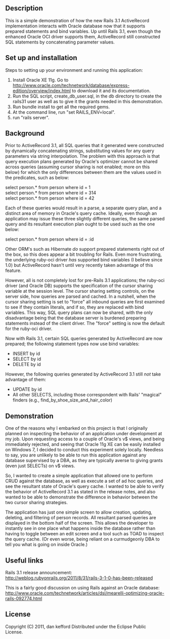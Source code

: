 ## Description

This is a simple demonstration of how the new Rails 3.1 ActiveRecord implementation interacts with Oracle database now that it supports prepared statements and bind variables.
Up until Rails 3.1, even though the enhanced Oracle OCI driver supports them, ActiveRecord still constructed SQL statements by concatenating parameter values.

## Set up and installation

Steps to setting up your environment and running this application:

1. Install Oracle XE 11g. Go to http://www.oracle.com/technetwork/database/express-edition/overview/index.html to download it and its documentation.
2. Run the SQL script, create_db_user.sql, in the db directory to create the rails31 user as well as to give it the grants needed in this demonstration.
3. Run bundle install to get all the required gems.
4. At the command line, run "set RAILS_ENV=local".
5. run "rails server".

## Background

Prior to ActiveRecord 3.1, all SQL queries that it generated were constructed by dynamically concatenating strings, substituting values for any query parameters via string interpolation.
The problem with this approach is that query execution plans generated by Oracle's optimizer cannot be shared across queries (assuming cursor sharing is not enabled; more on this below) for which the only differences between them are the values used in the predicates, such as below:

select person.* from person where id = 1  
select person.* from person where id = 314  
select person.* from person where id = 42  

Each of these queries would result in a parse, a separate query plan, and a distinct area of memory in Oracle's query cache.
Ideally, even though an application may issue these three slightly different queries, the same parsed query and its resultant execution plan ought to be used such as the one below:

select person.* from person where id = :id

Other ORM's such as Hibernate _do_ support prepared statements right out of the box, so this does appear a bit troubling for Rails.
Even more frustrating, the underlying ruby-oci driver _has_ supported bind variables (I believe since 1.0) but ActiveRecord hasn't until very recently taken advantage of this feature.

However, all is not completely lost for pre-Rails 3.1 applications; the ruby-oci driver (and Oracle DB) supports the specification of the cursor sharing variable at the session level.
The cursor sharing setting controls, on the server side, how queries are parsed and cached.
In a nutshell, when the cursor sharing setting is set to "force" all inbound queries are first examined to see if they contain literals, and if so, they are replaced with bind variables.
This way, SQL query plans can now be shared, with the only disadvantage being that the database server is burdened preparing statements instead of the client driver.
The "force" setting is now the default for the ruby-oci driver.

Now with Rails 3.1, certain SQL queries generated by ActiveRecord are now prepared; the following statement types now use bind variables:

* INSERT by id
* SELECT by id
* DELETE by id

However, the following queries generated by ActiveRecord 3.1 still _not_ take advantage of them:

* UPDATE by id
* All other SELECTS, including those correspondent with Rails' "magical" finders (e.g., find_by_shoe_size_and_hair_color)

## Demonstration

One of the reasons why I embarked on this project is that I originally planned on inspecting the behavior of an application under development at my job.
Upon requesting access to a couple of Oracle's v$ views, and being immediately rejected, and seeing that Oracle 11g XE can be easily installed on Windows 7, I decided to conduct this experiment solely locally.
Needless to say, you are unlikely to be able to run this application against any database supervised by a DBA, as they are typically averse to giving grants (even just SELECTs) on v$ views. <sigh>

So, I wanted to create a simple application that allowed one to perform CRUD against the database, as well as execute a set of ad hoc queries, and see the resultant state of Oracle's query cache.
I wanted to be able to verify the behavior of ActiveRecord 3.1 as stated in the release notes, and also wanted to be able to demonstrate the difference in behavior between the two cursor sharing strategies.

The application has just one simple screen to allow creation, updating, deleting, and filtering of person records.
All resultant parsed queries are displayed in the bottom half of the screen.
This allows the developer to instantly see in one place what happens inside the database rather than having to toggle between an edit screen and a tool such as TOAD to inspect the query cache.
(Or even worse, being reliant on a curmudgeonly DBA to tell you what is going on inside Oracle.)

## Useful links

Rails 3.1 release announcement:  
http://weblog.rubyonrails.org/2011/8/31/rails-3-1-0-has-been-released

This is a fairly good discussion on using Rails against an Oracle database:  
http://www.oracle.com/technetwork/articles/dsl/mearelli-optimizing-oracle-rails-092774.html

## License

Copyright (C) 2011, dan kefford
Distributed under the Eclipse Public License.
